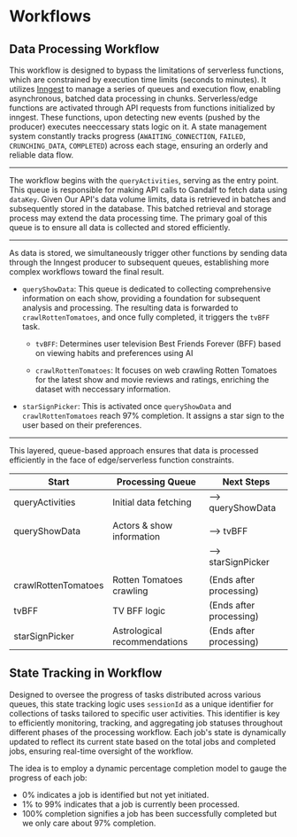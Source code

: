 # Workflows

## Data Processing Workflow

 This workflow is designed to bypass the limitations of serverless functions, which are constrained by
 execution time limits (seconds to minutes). It utilizes [Inngest](https://inngest.com) to manage a series of queues and execution flow, enabling asynchronous,
  batched data processing in chunks. Serverless/edge functions are activated through API requests from functions initialized by inngest. These functions, upon detecting new events (pushed by the producer) executes neeccessary stats logic on it.
 A state management system constantly tracks progress (`AWAITING_CONNECTION`, `FAILED`, `CRUNCHING_DATA`, `COMPLETED`)
 across each stage, ensuring an orderly and reliable data flow.

 ---

 The workflow begins with the `queryActivities`, serving as the entry point. This queue
 is responsible for making API calls to Gandalf to fetch data using `dataKey`. Given Our API's data volume limits,
 data is retrieved in batches and subsequently stored in the database. This batched retrieval and storage process may
 extend the data processing time. The primary goal of this queue is to ensure all data
 is collected and stored efficiently.

 ---

As data is stored, we simultaneously trigger other functions by sending data through the Inngest producer to subsequent queues, establishing more complex workflows toward the final result.

- `queryShowData`: This queue is dedicated to collecting comprehensive information on each show, providing a foundation for subsequent analysis and processing. The resulting data is forwarded to `crawlRottenTomatoes`, and once fully completed, it triggers the `tvBFF` task.

  - `tvBFF`: Determines user television Best Friends Forever (BFF) based on viewing habits
            and preferences using AI

  - `crawlRottenTomatoes`: It focuses on web crawling Rotten Tomatoes for the latest show and movie reviews
  and ratings, enriching the dataset with neccessary information.

- `starSignPicker`: This is activated once `queryShowData` and `crawlRottenTomatoes` reach 97% completion. It assigns a star sign to the user based on their preferences.

---

 This layered, queue-based approach ensures that data is processed efficiently in
 the face of edge/serverless function constraints.

 | Start                   | Processing Queue             | Next Steps                    |
 |-------------------------|------------------------------|-------------------------------|
 | queryActivities         | Initial data fetching        | --> queryShowData             |
 |                         |                              |                               |
 | queryShowData           |  Actors & show information   | --> tvBFF                     |
 |                         |                              | --> starSignPicker            |
 |                         |                              |                               |
 | crawlRottenTomatoes     | Rotten Tomatoes crawling     | (Ends after processing)       |
 | tvBFF                   | TV BFF logic                 | (Ends after processing)       |
 | starSignPicker          | Astrological recommendations | (Ends after processing)       |

## State Tracking in Workflow

Designed to oversee the progress of tasks distributed across various queues, this state tracking logic uses `sessionId` as a unique identifier for collections of tasks tailored to specific user activities. This identifier is key to efficiently monitoring, tracking, and aggregating job statuses throughout different phases of the processing workflow. Each job's state is dynamically updated to reflect its current state based on the total jobs and completed jobs, ensuring real-time oversight of the workflow.

The idea is to employ a dynamic percentage completion model to gauge the progress of each job:

- 0% indicates a job is identified but not yet initiated.
- 1% to 99% indicates that a job is currently been processed.
- 100% completion signifies a job has been successfully completed but we only care about 97% completion.
